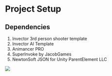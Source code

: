 # Project Setup

## Dependencies
1. Invector 3rd person shooter template
2. Invector AI Template
3. Animancer PRO
4. SuperInvoke by JacobGames
5. NewtonSoft JSON for Unity ParentElement LLC


![](https://github.com/robert-irribarren/mini-elina/blob/master/intro.gif?raw=true)
